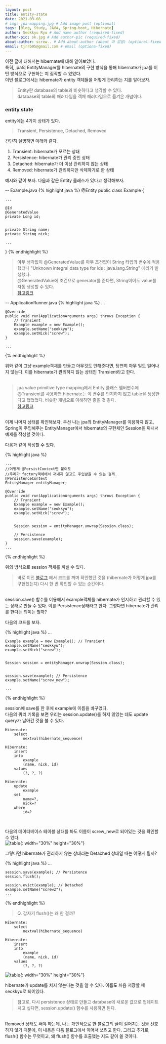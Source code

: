 ```yaml
---
layout: post
title: entity-state
date: 2021-03-08
# img: jpa-mapping.jpg # Add image post (optional)
tags: [Blog, Study, JAVA, Spring-boot, Hibernate]
author: Seokkyu Ryu # Add name author (required-fixed)
author-pic: sk.jpg # Add author-pic (required-fixed)
about-author: screw.. # Add about-author (about 과 같음) (optional-fixed)
email: tjrrb95@gmail.com # email (optiona-fixed)
---
```


이전 글에 대해서는 hibernate에 대해 알아보았다.  
특히, jpa의 EntityManager를 hibernate의 구현 방식을 통해 hibernate가 jpa를 어떤 방식으로 구현하는 지 짐작할 수 있었다.  
이번 블로그에서는 hibernate가 entity 객체들을 어떻게 관리하는 지를 알아보자. 
> Entity란 database의 table과 비슷하다고 생각할 수 있다.   
> database의 table의 패러다임을 객체 패러다임으로 옮겨온 개념이다. 

### entity state

entity에는 4가지 상태가 있다.  
> Transient, Persistence, Detached, Removed  

간단히 설명하면 아래와 같다.  
1. Transient: hibernate가 모르는 상태  
2. Persistence: hibernate가 관리 중인 상태  
3. Detached: hibernate가 더 이상 관리하지 않는 상태  
4. Removed: hibernate가 관리하지만 삭제하기로 한 상태  

예시와 같이 보자. 다음과 같은 Entity 클래스가 있다고 생각해보자.  

-- Example.java
{% highlight java %}
@Entity
public class Example {

    ...

    @Id
    @GeneratedValue
    private Long id;


    private String name;
    private String nick;
    
    ...
}
{% endhighlight %}
> 아무 생각없이 @GeneratedValue를 아무 조건없이 String 타입의 변수에 적용했더니 "Unknown integral data type for ids : java.lang.String" 에러가 발생했다.  
> @GeneratedValue에 조건으로 generator를 준다면, String이어도 value를 자동 생성할 수 있다.  
> [참고링크](https://stackoverflow.com/questions/40177865/hibernate-unknown-integral-data-type-for-ids) 

-- ApplicationRunner.java
{% highlight java %}
    ...
    
    @Override
    public void run(ApplicationArguments args) throws Exception {
        // Transient
        Example example = new Example();
        example.setName("seokkyu");
        example.setNick("screw");
    }

    ...
{% endhighlight %}

위와 같이 그냥 example객체를 만들고 아무것도 안해준다면, 당연히 아무 일도 일어나지 않는다. 이를 hibernate가 관리하지 않는 상태인 Transient라고 한다.  
<br>

> jpa value primitive type mapping에서 Entity 클래스 멤버변수에 @Transient를 사용하면 hibernate는 이 변수를 인지하지 않고 table을 생성한다고 했었었다. 비슷한 개념으로 이해하면 좋을 것 같다.  
> [참고링크](https://liketech.codes/jpa-primitive-value-mapping/)

<br>
이제 나머지 상태를 확인해보자.  
우선 나는 jpa의 EntityManager를 이용하지 않고, Spring이 주입해주는 EntityManager에서 hibernate의 구현체인 Session을 꺼내서 예제를 작성할 것이다.


다음과 같이 작성할 수 있다. 

{% highlight java %}

    ...
    //어떻게 @PersistContext만 붙여도 
    //우리가 factory객체에서 꺼내지 않고도 주입받을 수 있는 걸까.
    @PersistenceContext
    EntityManager entityManager;

    @Override
    public void run(ApplicationArguments args) throws Exception {
        // Transient
        Example example = new Example();
        example.setName("seokkyu");
        example.setNick("screw");


        Session session = entityManager.unwrap(Session.class);

        // Persistence
        session.save(example);
    }
    ...

{% endhighlight %}

위의 방식으로 session 객체를 꺼낼 수 있다. 
> 바로 이전 [블로그](https://liketech.codes/jpa-primitive-value-mapping/) 에서 코드를 까며 확인했던 것을 (hibernate가 어떻게 jpa를 구현했는지) 다시 한 번 확인할 수 있는 순간이다. 

<br>
session.save() 함수를 이용해서 example객체를 hibernate가 인지하고 관리할 수 있는 상태로 만들 수 있다. 이를 Persistence상태라고 한다.
그렇다면 hibernate가 관리를 한다는 의미는 뭘까?

다음의 코드를 보자.

{% highlight java %}
    ...
    
    Example example = new Example(); // Transient
    example.setName("seokkyu");
    example.setNick("screw");


    Session session = entityManager.unwrap(Session.class);

    
    session.save(example); // Persistence
    example.setName("screw_new");

    ...
{% endhighlight %}

session에 save를 한 후에 example에 이름을 바꾸었다.  
다음의 쿼리 기록을 보면 우리는 session.update()를 하지 않았는 데도 update query가 날아간 것을 볼 수 있다. 
<br>

```
Hibernate: 
    select
        nextval(hibernate_sequence)

Hibernate: 
    insert 
    into
        example
        (name, nick, id) 
    values
        (?, ?, ?)

Hibernate: 
    update
        example 
    set
        name=?,
        nick=? 
    where
        id=?

```
<br>

다음의 데이터베이스 테이블 상태를 봐도 이름이 screw_new로 되어있는 것을 확인할 수 있다. <br>
![table](/./assets/img/hibernate-entity-persistence.JPG){: width="30%" height="30%"}

그렇다면 hibernate가 관리하지 않는 상태라는 Detached 상태일 때는 어떻게 될까?

{% highlight java %}
    ...
    
    session.save(example); // Persistence
    session.flush();

    session.evict(example); // Detached
    example.setName("screw2");
    ...
{% endhighlight %}

> Q. 갑자기 flush()는 왜 한 걸까?  

```
Hibernate: 
    select
        nextval(hibernate_sequence)

Hibernate: 
    insert 
    into
        example
        (name, nick, id) 
    values
        (?, ?, ?)

```
![table](/./assets/img/hibernate-entity-detached.JPG){: width="30%" height="30%"}

hibernate가 update를 치지 않는다는 것을 알 수 있다. 이름도 처음 저장할 때 seokkyu로 되어있다.  

>참고로, 다시 persistence 상태로 만들고 database에 새로운 값으로 업데이트 치고 싶다면, session.update() 함수를 사용하면 된다. 

<br>
Removed 상태도 써야 하는데, 나는 개인적으로 한 블로그의 글이 길어지는 것을 선호하지 않기 때문에, 이 내용은 다음 블로그에서 이어서 쓰려고 한다.  
그리고 추가로, flush() 함수는 무엇이고, 왜 flush() 함수를 호출했는 지도 같이 쓸 것이다. 

